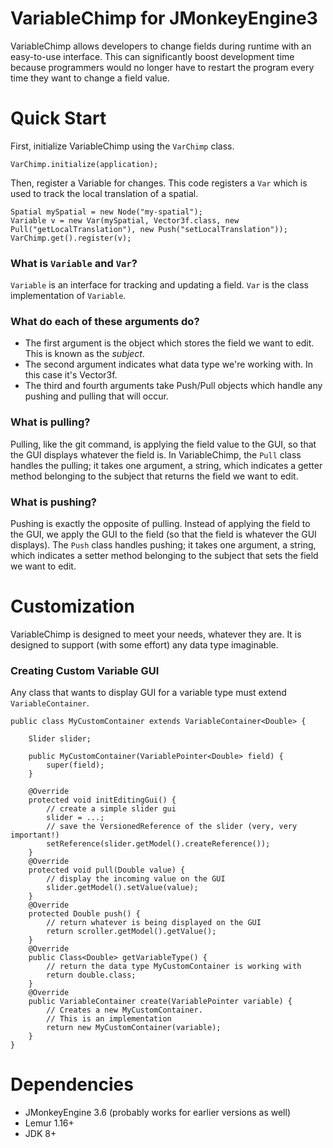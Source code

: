 # VariableChimp for JMonkeyEngine3
VariableChimp allows developers to change fields during runtime with an easy-to-use interface. This can significantly boost development time because programmers would no longer have to restart the program every time they want to change a field value.

# Quick Start
First, initialize VariableChimp using the `VarChimp` class.
```
VarChimp.initialize(application);
```
Then, register a Variable for changes. This code registers a `Var` which is used to track the local translation of a spatial.
```
Spatial mySpatial = new Node("my-spatial");
Variable v = new Var(mySpatial, Vector3f.class, new Pull("getLocalTranslation"), new Push("setLocalTranslation"));
VarChimp.get().register(v);
```

### What is `Variable` and `Var`?
`Variable` is an interface for tracking and updating a field. `Var` is the class implementation of `Variable`.

### What do each of these arguments do?
* The first argument is the object which stores the field we want to edit. This is known as the *subject*.
* The second argument indicates what data type we're working with. In this case it's Vector3f.
* The third and fourth arguments take Push/Pull objects which handle any pushing and pulling that will occur.

### What is pulling?
Pulling, like the git command, is applying the field value to the GUI, so that the GUI displays whatever the field is. In VariableChimp, the `Pull` class handles the pulling; it takes one argument, a string, which indicates a getter method belonging to the subject that returns the field we want to edit.

### What is pushing?
Pushing is exactly the opposite of pulling. Instead of applying the field to the GUI, we apply the GUI to the field (so that the field is whatever the GUI displays). The `Push` class handles pushing; it takes one argument, a string, which indicates a setter method belonging to the subject that sets the field we want to edit.

# Customization
VariableChimp is designed to meet your needs, whatever they are. It is designed to support (with some effort) any data type imaginable.

### Creating Custom Variable GUI
Any class that wants to display GUI for a variable type must extend `VariableContainer`.
```
public class MyCustomContainer extends VariableContainer<Double> {

    Slider slider;

    public MyCustomContainer(VariablePointer<Double> field) {
        super(field);
    }
    
    @Override
    protected void initEditingGui() {
        // create a simple slider gui
        slider = ...;
        // save the VersionedReference of the slider (very, very important!)
        setReference(slider.getModel().createReference());
    }
    @Override
    protected void pull(Double value) {
        // display the incoming value on the GUI
        slider.getModel().setValue(value);
    }
    @Override
    protected Double push() {
        // return whatever is being displayed on the GUI
        return scroller.getModel().getValue();
    }
    @Override
    public Class<Double> getVariableType() {
        // return the data type MyCustomContainer is working with
        return double.class;
    }
    @Override
    public VariableContainer create(VariablePointer variable) {
        // Creates a new MyCustomContainer.
        // This is an implementation 
        return new MyCustomContainer(variable);
    }    
}
```

# Dependencies
* JMonkeyEngine 3.6 (probably works for earlier versions as well)
* Lemur 1.16+
* JDK 8+
